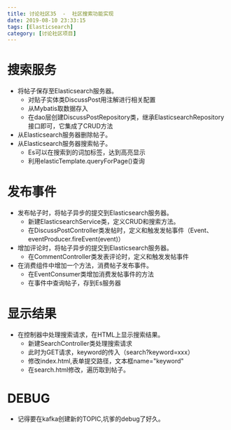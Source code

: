 ```yaml
---
title: 讨论社区35  -  社区搜索功能实现
date: 2019-08-10 23:33:15
tags: [Elasticsearch]
category: [讨论社区项目]
---
```


# 搜索服务

- 将帖子保存至Elasticsearch服务器。
  - 对贴子实体类DiscussPost用注解进行相关配置
  - 从Mybatis取数据存入
  - 在dao层创建DiscussPostRepository类，继承ElasticsearchRepository接口即可，它集成了CRUD方法
- 从Elasticsearch服务器删除帖子。
- 从Elasticsearch服务器搜索帖子。
  - Es可以在搜索到的词加标签，达到高亮显示
  - 利用elasticTemplate.queryForPage()查询

# 发布事件

- 发布帖子时，将帖子异步的提交到Elasticsearch服务器。
  - 新建ElasticsearchService类，定义CRUD和搜索方法。
  - 在DiscussPostController类发帖时，定义和触发发帖事件（Event、eventProducer.fireEvent(event)）
- 增加评论时，将帖子异步的提交到Elasticsearch服务器。
  - 在CommentController类发表评论时，定义和触发发帖事件
- 在消费组件中增加一个方法，消费帖子发布事件。
  - 在EventConsumer类增加消费发帖事件的方法
  - 在事件中查询帖子，存到Es服务器

# 显示结果

- 在控制器中处理搜索请求，在HTML上显示搜索结果。
  - 新建SearchController类处理搜索请求
  - 此时为GET请求，keyword的传入（search?keyword=xxx）
  - 修改index.html,表单提交路径，文本框name="keyword"
  - 在search.html修改，遍历取到帖子。

# DEBUG

- 记得要在kafka创建新的TOPIC,坑爹的debug了好久。

